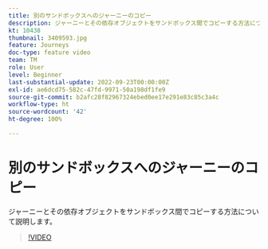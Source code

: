 ```yaml
---
title: 別のサンドボックスへのジャーニーのコピー
description: ジャーニーとその依存オブジェクトをサンドボックス間でコピーする方法について説明します。
kt: 10438
thumbnail: 3409593.jpg
feature: Journeys
doc-type: feature video
team: TM
role: User
level: Beginner
last-substantial-update: 2022-09-23T00:00:00Z
exl-id: ae6dcd75-582c-47fd-9971-50a198df1fe9
source-git-commit: b2afc28f82967324ebed0ee17e291e83c85c3a4c
workflow-type: ht
source-wordcount: '42'
ht-degree: 100%

---
```


# 別のサンドボックスへのジャーニーのコピー

ジャーニーとその依存オブジェクトをサンドボックス間でコピーする方法について説明します。

>[!VIDEO](https://video.tv.adobe.com/v/3409593?quality=12&learn=on)
